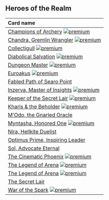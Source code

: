## Heroes of the Realm

| Card name |
| :-------- |
| [Champions of Archery](https://github.com/mtgenius/uncube/raw/master/cards/heroes-of-the-realm/champions-of-archery.png) [![premium](https://user-images.githubusercontent.com/343837/83360751-a631d080-a338-11ea-80c6-110971103bf4.png)](https://github.com/mtgenius/uncube) |
| [Chandra, Gremlin Wrangler](https://github.com/mtgenius/uncube/raw/master/cards/heroes-of-the-realm/chandra-gremlin-wrangler.png) [![premium](https://user-images.githubusercontent.com/343837/83360751-a631d080-a338-11ea-80c6-110971103bf4.png)](https://github.com/mtgenius/uncube) |
| [Collectigull](https://github.com/mtgenius/uncube/raw/master/cards/heroes-of-the-realm/collectigull.png) [![premium](https://user-images.githubusercontent.com/343837/83360751-a631d080-a338-11ea-80c6-110971103bf4.png)](https://github.com/mtgenius/uncube) |
| [Diabolical Salvation](https://github.com/mtgenius/uncube/raw/master/cards/heroes-of-the-realm/diabolical-salvation.png) [![premium](https://user-images.githubusercontent.com/343837/83360751-a631d080-a338-11ea-80c6-110971103bf4.png)](https://github.com/mtgenius/uncube) |
| [Dungeon Master](https://github.com/mtgenius/uncube/raw/master/cards/heroes-of-the-realm/dungeon-master.png) [![premium](https://user-images.githubusercontent.com/343837/83360751-a631d080-a338-11ea-80c6-110971103bf4.png)](https://github.com/mtgenius/uncube) |
| [Euroakus](https://github.com/mtgenius/uncube/raw/master/cards/heroes-of-the-realm/euroakus.png) [![premium](https://user-images.githubusercontent.com/343837/83360751-a631d080-a338-11ea-80c6-110971103bf4.png)](https://github.com/mtgenius/uncube) |
| [Fabled Path of Searo Point](https://github.com/mtgenius/uncube/raw/master/cards/heroes-of-the-realm/fabled-path-of-searo-point.png) |
| [Inzerva, Master of Insights](https://github.com/mtgenius/uncube/raw/master/cards/heroes-of-the-realm/inzerva-master-of-insights.png) [![premium](https://user-images.githubusercontent.com/343837/83360751-a631d080-a338-11ea-80c6-110971103bf4.png)](https://github.com/mtgenius/uncube) |
| [Keeper of the Secret Lair](https://github.com/mtgenius/uncube/raw/master/cards/heroes-of-the-realm/keeper-of-the-secret-lair.png) [![premium](https://user-images.githubusercontent.com/343837/83360751-a631d080-a338-11ea-80c6-110971103bf4.png)](https://github.com/mtgenius/uncube) |
| [Kharis & the Beholder](https://github.com/mtgenius/uncube/raw/master/cards/heroes-of-the-realm/kharis-the-beholder.png) [![premium](https://user-images.githubusercontent.com/343837/83360751-a631d080-a338-11ea-80c6-110971103bf4.png)](https://github.com/mtgenius/uncube) |
| [M'Odo, the Gnarled Oracle](https://github.com/mtgenius/uncube/raw/master/cards/heroes-of-the-realm/modo-the-gnarled-oracle.png) |
| [Myntasha, Honored One](https://github.com/mtgenius/uncube/raw/master/cards/heroes-of-the-realm/myntasha-honored-one.png) [![premium](https://user-images.githubusercontent.com/343837/83360751-a631d080-a338-11ea-80c6-110971103bf4.png)](https://github.com/mtgenius/uncube) |
| [Nira, Hellkite Duelist](https://github.com/mtgenius/uncube/raw/master/cards/heroes-of-the-realm/nira-hellkite-duelist.png) |
| [Optimus Prime, Inspiring Leader](https://github.com/mtgenius/uncube/raw/master/cards/heroes-of-the-realm/optimus-prime-inspiring-leader.png) |
| [Sol, Advocate Eternal](https://github.com/mtgenius/uncube/raw/master/cards/heroes-of-the-realm/sol-advocate-eternal.png) |
| [The Cinematic Phoenix](https://github.com/mtgenius/uncube/raw/master/cards/heroes-of-the-realm/the-cinematic-phoenix.png) [![premium](https://user-images.githubusercontent.com/343837/83360751-a631d080-a338-11ea-80c6-110971103bf4.png)](https://github.com/mtgenius/uncube) |
| [The Legend of Arena](https://github.com/mtgenius/uncube/raw/master/cards/heroes-of-the-realm/the-legend-of-arena.png) [![premium](https://user-images.githubusercontent.com/343837/83360751-a631d080-a338-11ea-80c6-110971103bf4.png)](https://github.com/mtgenius/uncube) |
| [The Legend of Arena](https://github.com/mtgenius/uncube/raw/master/cards/heroes-of-the-realm/the-legend-of-arena-2.png) [![premium](https://user-images.githubusercontent.com/343837/83360751-a631d080-a338-11ea-80c6-110971103bf4.png)](https://github.com/mtgenius/uncube) |
| [The Secret Lair](https://github.com/mtgenius/uncube/raw/master/cards/heroes-of-the-realm/the-secret-lair.png) |
| [War of the Spark](https://github.com/mtgenius/uncube/raw/master/cards/heroes-of-the-realm/war-of-the-spark.png) [![premium](https://user-images.githubusercontent.com/343837/83360751-a631d080-a338-11ea-80c6-110971103bf4.png)](https://github.com/mtgenius/uncube) |

